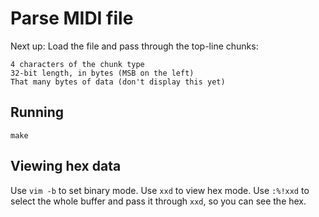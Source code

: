 # Parse MIDI file

Next up: Load the file and pass through the top-line chunks:

    4 characters of the chunk type
    32-bit length, in bytes (MSB on the left)
    That many bytes of data (don't display this yet)

## Running

    make

## Viewing hex data

Use `vim -b` to set binary mode.
Use `xxd` to view hex mode.
Use `:%!xxd` to select the whole buffer and pass it through `xxd`, so you can see the hex.

